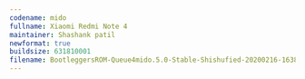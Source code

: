 ```yaml
---
codename: mido
fullname: Xiaomi Redmi Note 4
maintainer: Shashank patil
newformat: true
buildsize: 631810001
filename: BootleggersROM-Queue4mido.5.0-Stable-Shishufied-20200216-163813.zip
---
```

